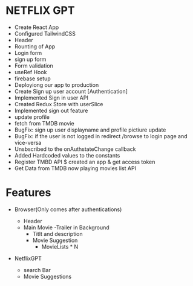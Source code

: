 # NETFLIX GPT

- Create React App
- Configured TailwindCSS
- Header
- Rounting of App
- Login form
- sign up form
- Form validation
- useRef Hook
- firebase setup
- Deployiong our app to production
- Create Sign up user account [Authentication]
- Implemented Sign in user API
- Created Redux Store with userSlice 
- Implemented sign out feature
- update profile 
- fetch from TMDB movie
- BugFix: sign up user displayname and profile pictiure update
- BugFix: if the user is not logged in redirect /browse to login page and vice-versa
- Unsbscribed to the onAuthstateChange callback
- Added Hardcoded values to the constants
- Register TMBD API $ created an app & get access token
- Get Data from TMDB now playing movies list API

# Features

- Browser(Only comes after authentications)
    - Header
    - Main Movie
        -Trailer in Background
        - Titlt and description
        - Movie Suggestion
            - MovieLists * N


- NetflixGPT
    - search Bar
    - Movie Suggestions